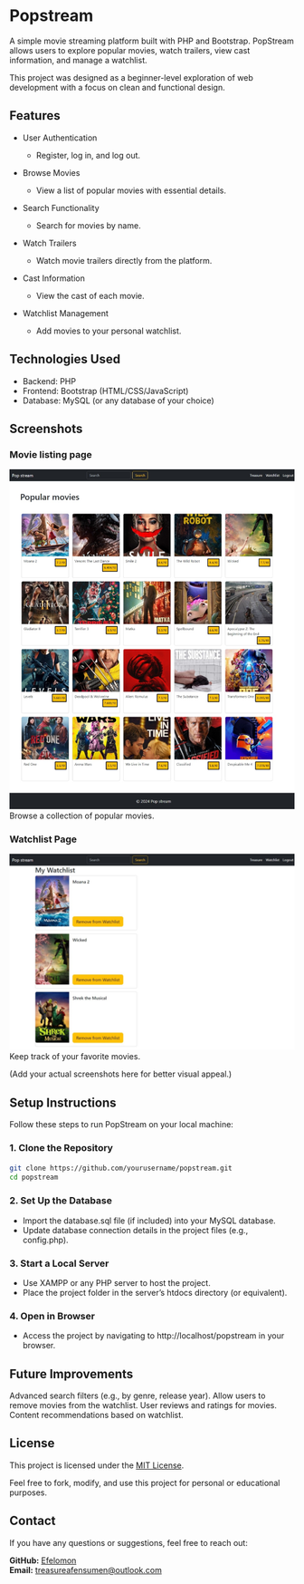 # Popstream
A simple movie streaming platform built with PHP and Bootstrap. PopStream allows users to explore popular movies, watch trailers, view cast information, and manage a watchlist.

This project was designed as a beginner-level exploration of web development with a focus on clean and functional design.

 ## Features
- User Authentication
  - Register, log in, and log out.

- Browse Movies
  - View a list of popular movies with essential details.
  
- Search Functionality
  - Search for movies by name.

- Watch Trailers
  - Watch movie trailers directly from the platform.
    
- Cast Information
  - View the cast of each movie.
    
- Watchlist Management
  - Add movies to your personal watchlist.
 
    
## Technologies Used
- Backend: PHP
- Frontend: Bootstrap (HTML/CSS/JavaScript)
- Database: MySQL (or any database of your choice)
  
## Screenshots
### Movie listing page

![Movie Listing Page](https://github.com/Efelomon/popstream/blob/master/project%20screenshots/index%20page.jpeg)
Browse a collection of popular movies.

### Watchlist Page

![Watchlist Page](https://github.com/Efelomon/popstream/blob/master/project%20screenshots/watchlist%20page.jpeg)
Keep track of your favorite movies.

(Add your actual screenshots here for better visual appeal.)

## Setup Instructions
Follow these steps to run PopStream on your local machine:

### 1. Clone the Repository
   ```bash
   git clone https://github.com/yourusername/popstream.git
   cd popstream
  ```

### 2. Set Up the Database
- Import the database.sql file (if included) into your MySQL database.
- Update database connection details in the project files (e.g., config.php).
  
### 3. Start a Local Server
- Use XAMPP or any PHP server to host the project.
- Place the project folder in the server’s htdocs directory (or equivalent).
  
### 4. Open in Browser
- Access the project by navigating to http://localhost/popstream in your browser.

## Future Improvements
Advanced search filters (e.g., by genre, release year).
Allow users to remove movies from the watchlist.
User reviews and ratings for movies.
Content recommendations based on watchlist.

## License
This project is licensed under the [MIT License](https://github.com/opensource.org/licenses/MIT).

Feel free to fork, modify, and use this project for personal or educational purposes.

## Contact
If you have any questions or suggestions, feel free to reach out:

**GitHub:** [Efelomon](https://github.com/Efelomon)  
**Email:** [treasureafensumen@outlook.com](mailto:treasureafensumen@outlook.com)

